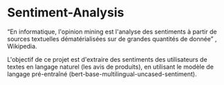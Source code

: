 # Sentiment-Analysis
“En informatique, l'opinion mining est l'analyse des sentiments à partir de sources textuelles dématérialisées sur de grandes quantités de donnée” , Wikipedia. 

L'objectif de ce projet est d'extraire des sentiments des utilisateurs de textes en langage naturel (les avis de produits), en utilisant le  modèle de langage pré-entraîné (bert-base-multilingual-uncased-sentiment).



